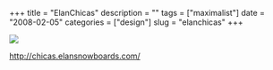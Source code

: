 +++
title = "ElanChicas"
description = ""
tags = ["maximalist"]
date = "2008-02-05"
categories = ["design"]
slug = "elanchicas"
+++


 

  <div id="screens-thumbs" class="clearfix">
    <div class="txt-center" id="design-submission"><a href="http://chicas.elansnowboards.com/"><img id='bluga-thumbnail-988' class='bluga-thumbnail large' src='/media/bluga/
wt47f27efb14e9b_0.jpg'/></a></div>  
  </div>   
<p><a href="http://chicas.elansnowboards.com/">http://chicas.elansnowboards.com/</a></p>




